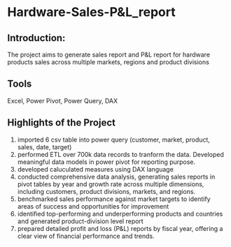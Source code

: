 # Hardware-Sales-P&L_report
## Introduction:
The project aims to generate sales report and P&L report for hardware products sales across multiple markets, regions and product divisions

## Tools 
Excel, Power Pivot, Power Query, DAX

## Highlights of the Project 
1. imported 6 csv table into power query (customer, market, product, sales, date, target)
2. performed ETL over 700k data records to tranform the data. Developed meaningful data models in power pivot for reporting purpose.
3. developed caluculated measures using DAX language
4. conducted comprehensive data analysis, generating sales reports in pivot tables by year and growth rate across multiple dimensions, including customers, product divisions, markets, and regions.
5. benchmarked sales performance against market targets to identify areas of success and opportunities for improvement
6. identified top-performing and underperforming products and countries and generated product-division level report
7. prepared detailed profit and loss (P&L) reports by fiscal year, offering a clear view of financial performance and trends.
